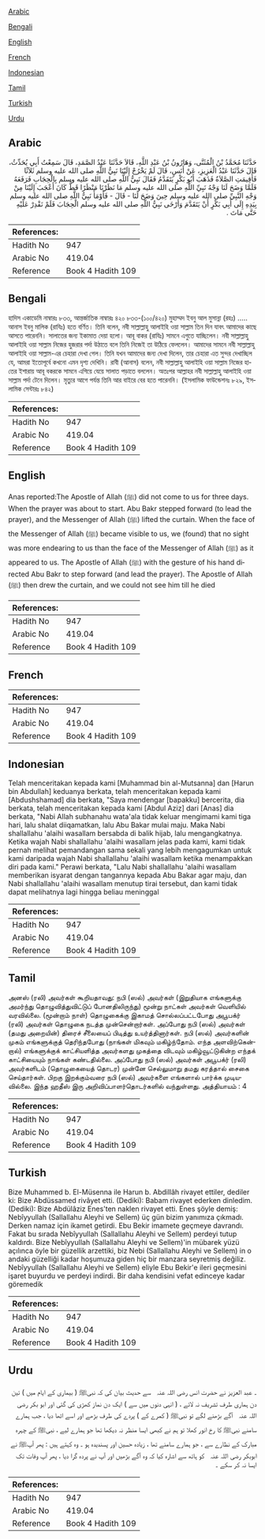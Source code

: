 [Arabic](#arabic)

[Bengali](#bengali)

[English](#english)

[French](#french)

[Indonesian](#indonesian)

[Tamil](#tamil)

[Turkish](#turkish)

[Urdu](#urdu)

## Arabic


<div dir="rtl" lang="ar" style={{fontSize:'larger',backgroundColor:'#f8f9fa',padding:20}}>
حَدَّثَنَا مُحَمَّدُ بْنُ الْمُثَنَّى، وَهَارُونُ بْنُ عَبْدِ اللَّهِ، قَالاَ حَدَّثَنَا عَبْدُ الصَّمَدِ، قَالَ سَمِعْتُ أَبِي يُحَدِّثُ، قَالَ حَدَّثَنَا عَبْدُ الْعَزِيزِ، عَنْ أَنَسٍ، قَالَ لَمْ يَخْرُجْ إِلَيْنَا نَبِيُّ اللَّهِ صلى الله عليه وسلم ثَلاَثًا فَأُقِيمَتِ الصَّلاَةُ فَذَهَبَ أَبُو بَكْرٍ يَتَقَدَّمُ فَقَالَ نَبِيُّ اللَّهِ صلى الله عليه وسلم بِالْحِجَابِ فَرَفَعَهُ فَلَمَّا وَضَحَ لَنَا وَجْهُ نَبِيِّ اللَّهِ صلى الله عليه وسلم مَا نَظَرْنَا مَنْظَرًا قَطُّ كَانَ أَعْجَبَ إِلَيْنَا مِنْ وَجْهِ النَّبِيِّ صلى الله عليه وسلم حِينَ وَضَحَ لَنَا - قَالَ - فَأَوْمَأَ نَبِيُّ اللَّهِ صلى الله عليه وسلم بِيَدِهِ إِلَى أَبِي بَكْرٍ أَنْ يَتَقَدَّمَ وَأَرْخَى نَبِيُّ اللَّهِ صلى الله عليه وسلم الْحِجَابَ فَلَمْ نَقْدِرْ عَلَيْهِ حَتَّى مَاتَ ‏.‏
</div>
<div style={{backgroundColor:'#f8f9fa',padding:20, marginBottom: 10}}><table> <thead> <tr> <th>References:</th> <th></th> </tr> </thead> <tbody><tr><td>Hadith No</td><td>947</td></tr><tr><td>Arabic No</td><td>419.04</td></tr><tr><td>Reference</td><td>Book 4 Hadith 109</td></tr></tbody></table></div>

## Bengali


<div dir="ltr" lang="bn" style={{fontSize:'larger',backgroundColor:'#f8f9fa',padding:20}}>
হাদিস একাডেমি নাম্বারঃ ৮৩৩, আন্তর্জাতিক নাম্বারঃ ৪২০ ৮৩৩-(১০০/৪২০) মুহাম্মদ ইবনু আল মুসান্না (রহঃ) ..... আনাস ইবনু মালিক (রাযিঃ) হতে বর্ণিত। তিনি বলেন, নবী সাল্লাল্লাহু আলাইহি ওয়া সাল্লাম তিন দিন যাবৎ আমাদের কাছে আসতে পারেননি। সালাতের জন্য ইকামাত দেয়া হলো। আবূ বাকর (রাযিঃ) সামনে এগুতে যাচ্ছিলেন। নবী সাল্লাল্লাহু আলাইহি ওয়া সাল্লাম নিজের হুজরার পর্দা উঠাতে বলে তিনি নিজেই তা উঠিয়ে ফেললেন। আমাদের সামনে নবী সাল্লাল্লাহু আলাইহি ওয়া সাল্লাম-এর চেহারা দেখা গেল। তিনি যখন আমাদের জন্য দেখা দিলেন, তার চেহারা এত সুন্দর দেখাচ্ছিল যে, আমরা ইতোপূর্বে কখনো এমন দৃশ্য দেখিনি। রাবী (আনাস) বলেন, নবী সাল্লাল্লাহু আলাইহি ওয়া সাল্লাম নিজের হাতের ইশারায় আবূ বকরকে সামনে এগিয়ে যেয়ে সালাত পড়াতে বললেন। অতঃপর আল্লাহর নবী সাল্লাল্লাহু আলাইহি ওয়া সাল্লাম পর্দা টেনে দিলেন। মৃত্যুর আগে পর্যন্ত তিনি আর বাইরে বের হতে পারেননি। (ইসলামিক ফাউন্ডেশনঃ ৮২৯, ইসলামিক সেন্টারঃ ৮৪২)
</div>
<div style={{backgroundColor:'#f8f9fa',padding:20, marginBottom: 10}}><table> <thead> <tr> <th>References:</th> <th></th> </tr> </thead> <tbody><tr><td>Hadith No</td><td>947</td></tr><tr><td>Arabic No</td><td>419.04</td></tr><tr><td>Reference</td><td>Book 4 Hadith 109</td></tr></tbody></table></div>

## English


<div dir="ltr" lang="en" style={{fontSize:'larger',backgroundColor:'#f8f9fa',padding:20}}>
Anas reported:The Apostle of Allah (ﷺ) did not come to us for three days. When the prayer was about to start. Abu Bakr stepped forward (to lead the prayer), and the Messenger of Allah (ﷺ) lifted the curtain. When the face of the Messenger of Allah (ﷺ) became visible to us, we (found) that no sight was more endearing to us than the face of the Messenger of Allah (ﷺ) as it appeared to us. The Apostle of Allah (ﷺ) with the gesture of his hand directed Abu Bakr to step forward (and lead the prayer). The Apostle of Allah (ﷺ) then drew the curtain, and we could not see him till he died
</div>
<div style={{backgroundColor:'#f8f9fa',padding:20, marginBottom: 10}}><table> <thead> <tr> <th>References:</th> <th></th> </tr> </thead> <tbody><tr><td>Hadith No</td><td>947</td></tr><tr><td>Arabic No</td><td>419.04</td></tr><tr><td>Reference</td><td>Book 4 Hadith 109</td></tr></tbody></table></div>

## French


<div dir="ltr" lang="fr" style={{fontSize:'larger',backgroundColor:'#f8f9fa',padding:20}}>

</div>
<div style={{backgroundColor:'#f8f9fa',padding:20, marginBottom: 10}}><table> <thead> <tr> <th>References:</th> <th></th> </tr> </thead> <tbody><tr><td>Hadith No</td><td>947</td></tr><tr><td>Arabic No</td><td>419.04</td></tr><tr><td>Reference</td><td>Book 4 Hadith 109</td></tr></tbody></table></div>

## Indonesian


<div dir="ltr" lang="id" style={{fontSize:'larger',backgroundColor:'#f8f9fa',padding:20}}>
Telah menceritakan kepada kami [Muhammad bin al-Mutsanna] dan [Harun bin Abdullah] keduanya berkata, telah menceritakan kepada kami [Abdushshamad] dia berkata, "Saya mendengar [bapakku] bercerita, dia berkata, telah menceritakan kepada kami [Abdul Aziz] dari [Anas] dia berkata, "Nabi Allah subhanahu wata'ala tidak keluar mengimami kami tiga hari, lalu shalat diiqamatkan, lalu Abu Bakar mulai maju. Maka Nabi shallallahu 'alaihi wasallam bersabda di balik hijab, lalu mengangkatnya. Ketika wajah Nabi shallallahu 'alaihi wasallam jelas pada kami, kami tidak pernah melihat pemandangan sama sekali yang lebih mengagumkan untuk kami daripada wajah Nabi shallallahu 'alaihi wasallam ketika menampakkan diri pada kami." Perawi berkata, "Lalu Nabi shallallahu 'alaihi wasallam memberikan isyarat dengan tangannya kepada Abu Bakar agar maju, dan Nabi shallallahu 'alaihi wasallam menutup tirai tersebut, dan kami tidak dapat melihatnya lagi hingga beliau meninggal
</div>
<div style={{backgroundColor:'#f8f9fa',padding:20, marginBottom: 10}}><table> <thead> <tr> <th>References:</th> <th></th> </tr> </thead> <tbody><tr><td>Hadith No</td><td>947</td></tr><tr><td>Arabic No</td><td>419.04</td></tr><tr><td>Reference</td><td>Book 4 Hadith 109</td></tr></tbody></table></div>

## Tamil


<div dir="ltr" lang="ta" style={{fontSize:'larger',backgroundColor:'#f8f9fa',padding:20}}>
அனஸ் (ரலி) அவர்கள் கூறியதாவது: நபி (ஸல்) அவர்கள் (இறுதியாக எங்களுக்கு அமர்ந்து தொழுவித்துவிட்டுப் போனதிலிருந்து) மூன்று நாட்கள் அவர்கள் வெளியில் வரவில்லை. (மூன்றாம் நாள்) தொழுகைக்கு இகாமத் சொல்லப்பட்டபோது அபூபக்ர் (ரலி) அவர்கள் தொழுகை நடத்த முன்சென்றார்கள். அப்போது நபி (ஸல்) அவர்கள் (தமது அறையின்) திரைச் சீலையைப் பிடித்து உயர்த்தினார்கள். நபி (ஸல்) அவர்களின் முகம் எங்களுக்குத் தெரிந்தபோது (நாங்கள் மிகவும் மகிழ்ந்தோம். எந்த அளவிற்கென்றால்) எங்களுக்குக் காட்சியளித்த அவர்களது முகத்தை விடவும் மகிழ்வூட்டுகின்ற எந்தக் காட்சியையும் நாங்கள் கண்டதில்லை. அப்போது நபி (ஸல்) அவர்கள் அபூபக்ர் (ரலி) அவர்களிடம் (தொழுகையைத் தொடர) முன்னே செல்லுமாறு தமது கரத்தால் சைகை செய்தார்கள். பிறகு இறக்கும்வரை நபி (ஸல்) அவர்களை எங்களால் பார்க்க முடியவில்லை. இந்த ஹதீஸ் இரு அறிவிப்பாளர்தொடர்களில் வந்துள்ளது. அத்தியாயம் : 4
</div>
<div style={{backgroundColor:'#f8f9fa',padding:20, marginBottom: 10}}><table> <thead> <tr> <th>References:</th> <th></th> </tr> </thead> <tbody><tr><td>Hadith No</td><td>947</td></tr><tr><td>Arabic No</td><td>419.04</td></tr><tr><td>Reference</td><td>Book 4 Hadith 109</td></tr></tbody></table></div>

## Turkish


<div dir="ltr" lang="tr" style={{fontSize:'larger',backgroundColor:'#f8f9fa',padding:20}}>
Bize Muhammed b. El-Müsenna ile Harun b. Abdillâh rivayet ettiler, dediler ki: Bize Abdüssamed rivâyet etti. (Dediki): Babam rivayet ederken dinledim. (Dediki): Bize Abdülâziz Enes'ten naklen rivayet etti. Enes şöyle demiş: Nebîyyullah (Sallallahu Aleyhi ve Sellem) üç gün bizim yanımıza çıkmadı. Derken namaz için ikamet getirdi. Ebu Bekir imamete geçmeye davrandı. Fakat bu sırada Nebîyyullah (Sallallahu Aleyhi ve Sellem) perdeyi tutup kaldırdı. Bize Nebîyyullah (Sallallahu Aleyhi ve Sellem)'in mübarek yüzü açılınca öyle bir güzellik arzettiki, biz Nebi (Sallallahu Aleyhi ve Sellem) in o andaki güzelliği kadar hoşumuza giden hiç bir manzara seyretmiş değiliz. Nebîyyullah (Sallallahu Aleyhi ve Sellem) eliyle Ebu Bekir'e ileri geçmesini işaret buyurdu ve perdeyi indirdi. Bir daha kendisini vefat edinceye kadar göremedik
</div>
<div style={{backgroundColor:'#f8f9fa',padding:20, marginBottom: 10}}><table> <thead> <tr> <th>References:</th> <th></th> </tr> </thead> <tbody><tr><td>Hadith No</td><td>947</td></tr><tr><td>Arabic No</td><td>419.04</td></tr><tr><td>Reference</td><td>Book 4 Hadith 109</td></tr></tbody></table></div>

## Urdu


<div dir="rtl" lang="ur" style={{fontSize:'larger',backgroundColor:'#f8f9fa',padding:20}}>
۔ عبد العزیز نے حضرت انس ‌رضی ‌اللہ ‌عنہ ‌ ‌ سے حدیث بیان کی کہ نبیﷺ ( بیماری کے ایام میں ) تین دن ہماری طرف تشریف نہ لائے ، ( انہی دنوں میں سے ) ایک دن نماز کھڑی کی گئی اور ابو بکر ‌رضی ‌اللہ ‌عنہ ‌ ‌ آگے بڑھنے لگے تو نبیﷺ ( کمرے کے ) پردے کی طرف بڑھے اور اسے اٹھا دیا ، جب ہمارے سامنے نبیﷺ کا رخ انور کھلا تو ہم نے کبھی ایسا منظر نہ دیکھا تھا جو ہمارے لیے ، نبیﷺ کے چہرہ مبارک کے نظارے سے ، جو ہمارے سامنے تھا ، زیادہ حسین اور پسندیدہ ہو ۔ وہ کہتے ہیں : پھر آپﷺ نے ابوبکر ‌رضی ‌اللہ ‌عنہ ‌ ‌ کو ہاتھ سے اشارہ کیا کہ وہ آگے بڑھیں اور آپ نے پردہ گرا دیا ، پھر آپ وفات تک ایسا نہ کر سکے ۔
</div>
<div style={{backgroundColor:'#f8f9fa',padding:20, marginBottom: 10}}><table> <thead> <tr> <th>References:</th> <th></th> </tr> </thead> <tbody><tr><td>Hadith No</td><td>947</td></tr><tr><td>Arabic No</td><td>419.04</td></tr><tr><td>Reference</td><td>Book 4 Hadith 109</td></tr></tbody></table></div>